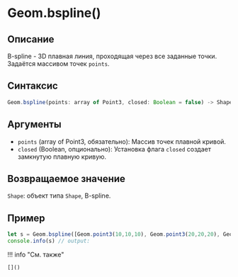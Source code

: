 # Geom.bspline()

## Описание
B-spline - 3D плавная линия, проходящая через все заданные точки. Задаётся массивом точек `points`.

## Синтаксис
```javascript
Geom.bspline(points: array of Point3, closed: Boolean = false) -> Shape
```

## Аргументы
- `points` (array of Point3, обязательно): Массив точек плавной кривой.
- `closed` (Boolean, опционально): Установка флага `closed` создает замкнутую плавную кривую.

## Возвращаемое значение
`Shape`: объект типа `Shape`, B-spline.

## Пример
```javascript linenums="1"
let s = Geom.bspline([Geom.point3(10,10,10), Geom.point3(20,20,20), Geom.point3(30,30,30)])
console.info(s) // output:
```

!!! info "См. также"

    []()

